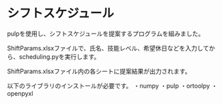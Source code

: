 # シフトスケジュール

pulpを使用し、シフトスケジュールを提案するプログラムを組みました。

ShiftParams.xlsxファイルで、氏名、技能レベル、希望休日などを入力してから、scheduling.pyを実行します。

ShiftParams.xlsxファイル内の各シートに提案結果が出力されます。

以下のライブラリのインストールが必要です。
・numpy
・pulp
・ortoolpy
・openpyxl